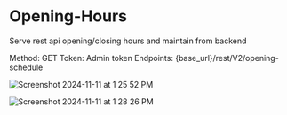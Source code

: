 # Opening-Hours
Serve rest api opening/closing hours and maintain from backend

Method: GET
Token: Admin token
Endpoints: {base_url}/rest/V2/opening-schedule

![Screenshot 2024-11-11 at 1 25 52 PM](https://github.com/user-attachments/assets/feaa27a3-481a-426e-99dc-cf0dcafec205)

![Screenshot 2024-11-11 at 1 28 26 PM](https://github.com/user-attachments/assets/06d80eaf-66bd-4e62-a747-e48f51796af6)
